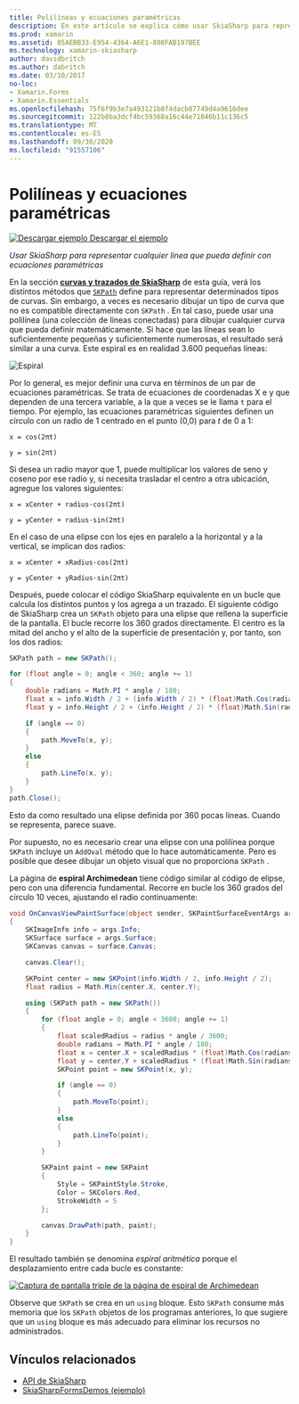 ```yaml
---
title: Polilíneas y ecuaciones paramétricas
description: En este artículo se explica cómo usar SkiaSharp para representar cualquier línea que se puede definir con ecuaciones paramétricas, y se muestra con código de ejemplo.
ms.prod: xamarin
ms.assetid: 85AEBB33-E954-4364-A6E1-808FAB197BEE
ms.technology: xamarin-skiasharp
author: davidbritch
ms.author: dabritch
ms.date: 03/10/2017
no-loc:
- Xamarin.Forms
- Xamarin.Essentials
ms.openlocfilehash: 75f6f9b3e7a493121b8f4dacb87749d4a9616dee
ms.sourcegitcommit: 122b8ba3dcf4bc59368a16c44e71846b11c136c5
ms.translationtype: MT
ms.contentlocale: es-ES
ms.lasthandoff: 09/30/2020
ms.locfileid: "91557106"
---
```

# <a name="polylines-and-parametric-equations"></a>Polilíneas y ecuaciones paramétricas

[![Descargar ejemplo](~/media/shared/download.png) Descargar el ejemplo](https://docs.microsoft.com/samples/xamarin/xamarin-forms-samples/skiasharpforms-demos)

_Usar SkiaSharp para representar cualquier línea que pueda definir con ecuaciones paramétricas_

En la sección [**curvas y trazados de SkiaSharp**](../curves/index.md) de esta guía, verá los distintos métodos que [`SKPath`](xref:SkiaSharp.SKPath) define para representar determinados tipos de curvas. Sin embargo, a veces es necesario dibujar un tipo de curva que no es compatible directamente con `SKPath` . En tal caso, puede usar una polilínea (una colección de líneas conectadas) para dibujar cualquier curva que pueda definir matemáticamente. Si hace que las líneas sean lo suficientemente pequeñas y suficientemente numerosas, el resultado será similar a una curva. Este espiral es en realidad 3.600 pequeñas líneas:

![Espiral](polylines-images/spiralexample.png)

Por lo general, es mejor definir una curva en términos de un par de ecuaciones paramétricas. Se trata de ecuaciones de coordenadas X e y que dependen de una tercera variable, a la que a veces se le llama `t` para el tiempo. Por ejemplo, las ecuaciones paramétricas siguientes definen un círculo con un radio de 1 centrado en el punto (0,0) para *t* de 0 a 1:

`x = cos(2πt)`

`y = sin(2πt)`

 Si desea un radio mayor que 1, puede multiplicar los valores de seno y coseno por ese radio y, si necesita trasladar el centro a otra ubicación, agregue los valores siguientes:

`x = xCenter + radius·cos(2πt)`

`y = yCenter + radius·sin(2πt)`

En el caso de una elipse con los ejes en paralelo a la horizontal y a la vertical, se implican dos radios:

`x = xCenter + xRadius·cos(2πt)`

`y = yCenter + yRadius·sin(2πt)`

Después, puede colocar el código SkiaSharp equivalente en un bucle que calcula los distintos puntos y los agrega a un trazado. El siguiente código de SkiaSharp crea un `SKPath` objeto para una elipse que rellena la superficie de la pantalla. El bucle recorre los 360 grados directamente. El centro es la mitad del ancho y el alto de la superficie de presentación y, por tanto, son los dos radios:

```csharp
SKPath path = new SKPath();

for (float angle = 0; angle < 360; angle += 1)
{
    double radians = Math.PI * angle / 180;
    float x = info.Width / 2 + (info.Width / 2) * (float)Math.Cos(radians);
    float y = info.Height / 2 + (info.Height / 2) * (float)Math.Sin(radians);

    if (angle == 0)
    {
        path.MoveTo(x, y);
    }
    else
    {
        path.LineTo(x, y);
    }
}
path.Close();
```

Esto da como resultado una elipse definida por 360 pocas líneas. Cuando se representa, parece suave.

Por supuesto, no es necesario crear una elipse con una polilínea porque `SKPath` incluye un `AddOval` método que lo hace automáticamente. Pero es posible que desee dibujar un objeto visual que no proporciona `SKPath` .

La página de **espiral Archimedean** tiene código similar al código de elipse, pero con una diferencia fundamental. Recorre en bucle los 360 grados del círculo 10 veces, ajustando el radio continuamente:

```csharp
void OnCanvasViewPaintSurface(object sender, SKPaintSurfaceEventArgs args)
{
    SKImageInfo info = args.Info;
    SKSurface surface = args.Surface;
    SKCanvas canvas = surface.Canvas;

    canvas.Clear();

    SKPoint center = new SKPoint(info.Width / 2, info.Height / 2);
    float radius = Math.Min(center.X, center.Y);

    using (SKPath path = new SKPath())
    {
        for (float angle = 0; angle < 3600; angle += 1)
        {
            float scaledRadius = radius * angle / 3600;
            double radians = Math.PI * angle / 180;
            float x = center.X + scaledRadius * (float)Math.Cos(radians);
            float y = center.Y + scaledRadius * (float)Math.Sin(radians);
            SKPoint point = new SKPoint(x, y);

            if (angle == 0)
            {
                path.MoveTo(point);
            }
            else
            {
                path.LineTo(point);
            }
        }

        SKPaint paint = new SKPaint
        {
            Style = SKPaintStyle.Stroke,
            Color = SKColors.Red,
            StrokeWidth = 5
        };

        canvas.DrawPath(path, paint);
    }
}
```

El resultado también se denomina *espiral aritmética* porque el desplazamiento entre cada bucle es constante:

[![Captura de pantalla triple de la página de espiral de Archimedean](polylines-images/archimedeanspiral-small.png)](polylines-images/archimedeanspiral-large.png#lightbox "Captura de pantalla triple de la página de espiral de Archimedean")

Observe que `SKPath` se crea en un `using` bloque. Esto `SKPath` consume más memoria que los `SKPath` objetos de los programas anteriores, lo que sugiere que un `using` bloque es más adecuado para eliminar los recursos no administrados.

## <a name="related-links"></a>Vínculos relacionados

- [API de SkiaSharp](/dotnet/api/skiasharp)
- [SkiaSharpFormsDemos (ejemplo)](/samples/xamarin/xamarin-forms-samples/skiasharpforms-demos)